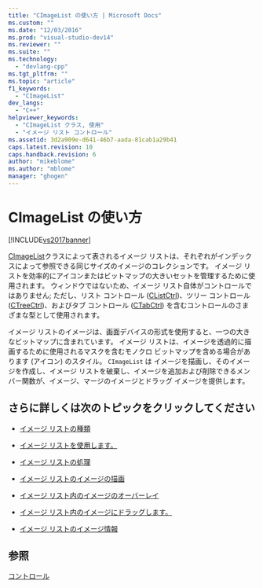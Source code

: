 ```yaml
---
title: "CImageList の使い方 | Microsoft Docs"
ms.custom: ""
ms.date: "12/03/2016"
ms.prod: "visual-studio-dev14"
ms.reviewer: ""
ms.suite: ""
ms.technology: 
  - "devlang-cpp"
ms.tgt_pltfrm: ""
ms.topic: "article"
f1_keywords: 
  - "CImageList"
dev_langs: 
  - "C++"
helpviewer_keywords: 
  - "CImageList クラス, 使用"
  - "イメージ リスト コントロール"
ms.assetid: 3d2a909e-d641-46b7-aada-81cab1a29b41
caps.latest.revision: 10
caps.handback.revision: 6
author: "mikeblome"
ms.author: "mblome"
manager: "ghogen"
---
```

# CImageList の使い方
[!INCLUDE[vs2017banner](../assembler/inline/includes/vs2017banner.md)]

[CImageList](../Topic/CImageList%20Class.md)クラスによって表されるイメージ リストは、それぞれがインデックスによって参照できる同じサイズのイメージのコレクションです。  イメージ リストを効率的にアイコンまたはビットマップの大きいセットを管理するために使用されます。  ウィンドウではないため、イメージ リスト自体がコントロールではありません; ただし、リスト コントロール \([CListCtrl](../Topic/CListCtrl%20Class.md)\)、ツリー コントロール \([CTreeCtrl](../mfc/reference/ctreectrl-class.md)\)、およびタブ コントロール \([CTabCtrl](../Topic/CTabCtrl%20Class.md)\) を含むコントロールのさまざまな型として使用されます。  
  
 イメージ リストのイメージは、画面デバイスの形式を使用すると、一つの大きなビットマップに含まれています。  イメージ リストは、イメージを透過的に描画するために使用されるマスクを含むモノクロ ビットマップを含める場合があります \(アイコン\) のスタイル。  `CImageList` は イメージを描画し、そのイメージを作成し、イメージ リストを破棄し、イメージを追加および削除できるメンバー関数が、イメージ、マージのイメージとドラッグ イメージを提供します。  
  
## さらに詳しくは次のトピックをクリックしてください  
  
-   [イメージ リストの種類](../Topic/Types%20of%20Image%20Lists.md)  
  
-   [イメージ リストを使用します。](../mfc/using-an-image-list.md)  
  
-   [イメージ リストの処理](../mfc/manipulating-image-lists.md)  
  
-   [イメージ リストのイメージの描画](../mfc/drawing-images-from-an-image-list.md)  
  
-   [イメージ リスト内のイメージのオーバーレイ](../mfc/image-overlays-in-image-lists.md)  
  
-   [イメージ リスト内のイメージにドラッグします。](../Topic/Dragging%20Images%20from%20an%20Image%20List.md)  
  
-   [イメージ リストのイメージ情報](../mfc/image-information-in-image-lists.md)  
  
## 参照  
 [コントロール](../mfc/controls-mfc.md)